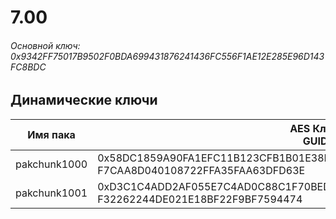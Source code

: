 # 7.00

###### Основной ключ: 0x9342FF75017B9502F0BDA699431876241436FC556F1AE12E285E96D143FC8BDC

## Динамические ключи

| Имя пака         | AES Ключ<br/>GUID                                                            |
|--------------|-------------------------------------------------------------------------|
| pakchunk1000 | 0x58DC1859A90FA1EFC11B123CFB1B01E38EB31EFE11F40D64AF3F122B6CBC3E67<br/>F7CAA8D040108722FFA35FAA63DFD63E |
| pakchunk1001 | 0xD3C1C4ADD2AF055E7C4AD0C88C1F70BED63AEE97AEED92B706C32904C2AF4AB3<br/>F32262244DE021E18BF22F9BF7594474 |